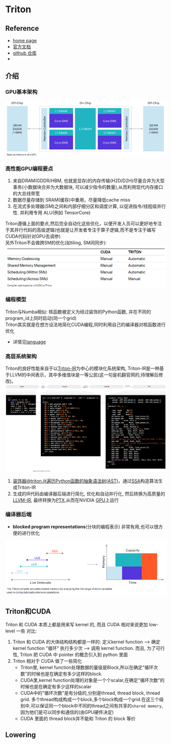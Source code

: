 # Triton
## Reference
- [home page](https://openai.com/research/triton)
- [官方文档](https://triton-lang.org/main/getting-started/tutorials/index.html)
- [github 仓库](https://github.com/openai/triton)
- 
## 介绍
### GPU基本架构  
![](basic_gpu_arch.png)
### 高性能GPU编程要点
1. 来自DRAM(GDDR/HBM, 也就是显存)的内存传输(H2D/D2H)尽量合并为大型事务(小数据块合并为大数据块, 可以减少指令的数量),从而利用现代内存接口的大总线带宽
2. 数据尽量存储到 SRAM(缓存)中重用，尽量降低cache miss
3. 在流式多处理器(SM)之间和内部仔细分区和调度计算, 以促进指令/线程级并行性. 并利用专用 ALU(例如 TensorCore)

Triton遵循上面的要点,然后完全自动化这些优化，以便开发人员可以更好地专注于其并行代码的高级逻辑(也就是让开发者专注于算子逻辑,而不是专注于编写CUDA代码针对GPU去调参)  
另外Triton不会做跨SM的优化(如tiling, SM间同步):  
![Alt text](compiler_opt_in_cuda_vs_triton.png)
### 编程模型
Triton与Numba相似: 核函数被定义为经过装饰的Python函数, 并在不同的program_id上同时启动(同一个grid)  
Triton其实就是在想方设法地简化CUDA编程,同时利用自己的编译器对核函数进行优化
- 详情见[language](language/intro.mm.md)
### 高层系统架构
Triton的良好性能来自于以[Triton-IR](./triton_ir.mm.md)为中心的模块化系统架构, Triton-IR是一种基于LLVM的中间表示，其中多维值块是一等公民(这一句是机翻官网的,待理解后修改)。
![Alt text](high-level_arch_of_triton.png)
1. 装饰器@triton.jit遍历Python函数的[抽象语法树(AST)](../basic/ast.mm.md)，通过[SSA](../basic/ssa.mm.md)构造算法生成Triton-IR
2. 生成的IR代码由编译器后端进行简化, 优化和自动并行化, 然后转换为高质量的[LLVM-IR](../LLVM), 最终转换为[PTX](../../../GPU/cuda/NVPTX.mm.md),从而在NVIDIA [GPU](../../../GPU)上运行
### 编译器后端
- **blocked program representations**(分块的编程表示) 非常有用,也可以很方便的进行优化  

![Alt text](compiler_backend.png)
## Triton和CUDA
Triton 和 CUDA 本质上都是用来写 kernel 的, 而且 CUDA 相对来说更加 low-level 一些
对比:  
1. Triton 和 CUDA 的大体结构结构都是一样的: 定义kernel function --> 确定 kernel function "循环" 执行多少次 --> 调用 kernel function. 而且, 为了可行性, Triton 把 CUDA 中 pointer 的概念引入到 python 里面
2. Triton 相对于 CUDA 做了一些简化
    - Triton里, kernel function处理数据的量级是Block,所以在确定"循环次数"的时候也是在确定有多少这样的block.
    - CUDA里,kernel function处理的对象是一个个scalar,在确定"循环次数"的时候也是在确定有多少这样的scalar
    - CUDA中的"循环次数"是有分级的,分别是thread, thread block, thread grid. 多个thread构成构成一个block,多个block构成一个grid.在这三个级别中,可以保证同一个block中不同的thread之间有共享的`shared memory`,因为他们是可以同步和通信的(由GPU硬件决定)
    - CUDA 里面的 thread block并不能和 Triton 的 block 等价

## Lowering
